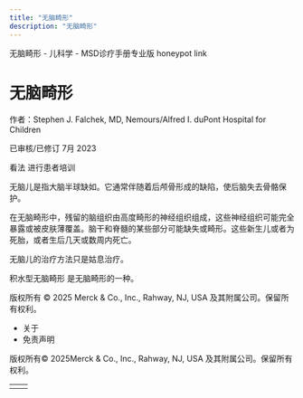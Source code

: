 ```yaml
---
title: "无脑畸形"
description: "无脑畸形"
---
```


﻿无脑畸形 \- 儿科学 \- MSD诊疗手册专业版 honeypot link

# 无脑畸形

作者：Stephen J. Falchek, MD, Nemours/Alfred I. duPont Hospital for Children

已审核/已修订 7月 2023

看法 进行患者培训

无脑儿是指大脑半球缺如。它通常伴随着后颅骨形成的缺陷，使后脑失去骨骼保护。

在无脑畸形中，残留的脑组织由高度畸形的神经组织组成，这些神经组织可能完全暴露或被皮肤薄覆盖。脑干和脊髓的某些部分可能缺失或畸形。这些新生儿或者为死胎，或者生后几天或数周内死亡。

无脑儿的治疗方法只是姑息治疗。

积水型无脑畸形 是无脑畸形的一种。



版权所有 © 2025
Merck & Co., Inc., Rahway, NJ, USA 及其附属公司。保留所有权利。

- 关于
- 免责声明

版权所有© 2025Merck & Co., Inc., Rahway, NJ, USA 及其附属公司。保留所有权利。

|     |     |
| --- | --- |
|  |  |